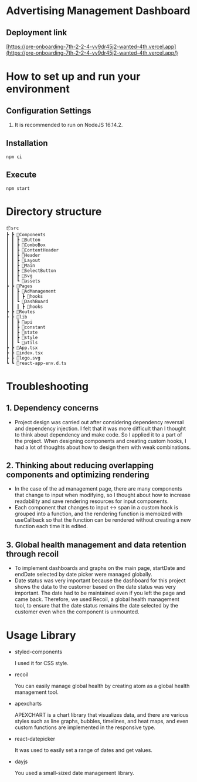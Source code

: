# Advertising Management Dashboard

## Deployment link

[https://pre-onboarding-7th-2-2-4-vv9dr45j2-wanted-4th.vercel.app](https://pre-onboarding-7th-2-2-4-vv9dr45j2-wanted-4th.vercel.app/)

# How to set up and run your environment

## Configuration Settings

1. It is recommended to run on NodeJS 16.14.2.

## Installation

```
npm ci
```

## Execute

```
npm start
```

# Directory structure

```
📦src
┣ ┣ 📂Components
┃ ┃ ┣ 📂Button
┃ ┃ ┣ 📂ComboBox
┃ ┃ ┣ 📂ContentHeader
┃ ┃ ┣ 📂Header
┃ ┃ ┣ 📂Layout
┃ ┃ ┣ 📂Main
┃ ┃ ┣ 📂SelectButton
┃ ┃ ┣ 📂Svg
┃ ┃ ┗ 📂assets
┣ ┣ 📂Pages
┃ ┃ ┣ 📂AdManagement
┃ ┃ ┃ ┣ 📂hooks
┃ ┃ ┗ 📂DashBoard
┃ ┃ ┃ ┣ 📂hooks
┣ ┣ 📂Routes
┣ ┣ 📂lib
┃ ┃ ┣ 📂api
┃ ┃ ┣ 📂constant
┃ ┃ ┣ 📂state
┃ ┃ ┣ 📂style
┃ ┃ ┗ 📂utils
┣ ┣ 📜App.tsx
┣ ┣ 📜index.tsx
┣ ┣ 📜logo.svg
┗ ┗ 📜react-app-env.d.ts
```

# Troubleshooting

## 1. Dependency concerns

- Project design was carried out after considering dependency reversal and dependency injection. I felt that it was more difficult than I thought to think about dependency and make code. So I applied it to a part of the project. When designing components and creating custom hooks, I had a lot of thoughts about how to design them with weak combinations.

## 2. Thinking about reducing overlapping components and optimizing rendering

- In the case of the ad management page, there are many components that change to input when modifying, so I thought about how to increase readability and save rendering resources for input components.
- Each component that changes to input ↔ span in a custom hook is grouped into a function, and the rendering function is memoized with useCallback so that the function can be rendered without creating a new function each time it is edited.

## 3. Global health management and data retention through recoil

- To implement dashboards and graphs on the main page, startDate and endDate selected by date picker were managed globally.
- Date status was very important because the dashboard for this project shows the data to the customer based on the date status was very important. The date had to be maintained even if you left the page and came back. Therefore, we used Recoil, a global health management tool, to ensure that the date status remains the date selected by the customer even when the component is unmounted.

# Usage Library

- styled-components
    
    I used it for CSS style.
    
- recoil
    
    You can easily manage global health by creating atom as a global health management tool.
    
- apexcharts
    
    APEXCHART is a chart library that visualizes data, and there are various styles such as line graphs, bubbles, timelines, and heat maps, and even custom functions are implemented in the responsive type.
    
- react-datepicker
    
    It was used to easily set a range of dates and get values.
    
- dayjs
    
    You used a small-sized date management library.
